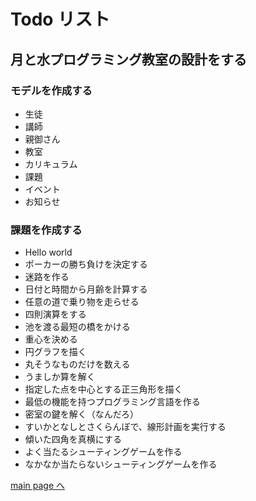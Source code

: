 # Todo リスト

## 月と水プログラミング教室の設計をする

### モデルを作成する
* 生徒
* 講師
* 親御さん
* 教室
* カリキュラム
* 課題
* イベント
* お知らせ

### 課題を作成する
* Hello world
* ポーカーの勝ち負けを決定する
* 迷路を作る
* 日付と時間から月齢を計算する
* 任意の道で乗り物を走らせる
* 四則演算をする
* 池を渡る最短の橋をかける
* 重心を決める
* 円グラフを描く
* 丸そうなものだけを数える
* うましか算を解く
* 指定した点を中心とする正三角形を描く
* 最低の機能を持つプログラミング言語を作る
* 密室の鍵を解く（なんだろ）
* すいかとなしとさくらんぼで、線形計画を実行する
* 傾いた四角を真横にする
* よく当たるシューティングゲームを作る
* なかなか当たらないシューティングゲームを作る

[main page へ](index.md)
